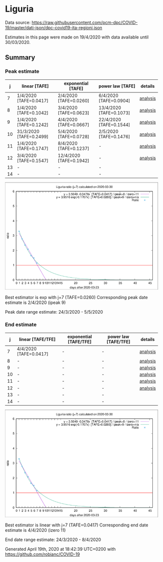 # Liguria


Data source: https://raw.githubusercontent.com/pcm-dpc/COVID-19/master/dati-json/dpc-covid19-ita-regioni.json

Estimates in this page were made on 19/4/2020 with data available until 30/03/2020.


## Summary 

### Peak estimate 
|j|linear [TAFE]|exponential [TAFE]|power law [TAFE]|details|
|---|----|-----------|---------|-------|
|7|1/4/2020 [TAFE=0.0417]|2/4/2020 [TAFE=0.0260]|6/4/2020 [TAFE=0.0904]|[analysis](COVID-19_liguria_j7_2020-03-30.md)|
|8|1/4/2020 [TAFE=0.1042]|3/4/2020 [TAFE=0.0623]|13/4/2020 [TAFE=0.1073]|[analysis](COVID-19_liguria_j8_2020-03-30.md)|
|9|1/4/2020 [TAFE=0.1242]|4/4/2020 [TAFE=0.0667]|22/4/2020 [TAFE=0.1544]|[analysis](COVID-19_liguria_j9_2020-03-30.md)|
|10|31/3/2020 [TAFE=0.2499]|5/4/2020 [TAFE=0.0728]|2/5/2020 [TAFE=0.1476]|[analysis](COVID-19_liguria_j10_2020-03-30.md)|
|11|1/4/2020 [TAFE=0.1747]|8/4/2020 [TAFE=0.1237]|-|[analysis](COVID-19_liguria_j11_2020-03-30.md)|
|12|3/4/2020 [TAFE=0.1547]|12/4/2020 [TAFE=0.1942]|-|[analysis](COVID-19_liguria_j12_2020-03-30.md)|
|13|-|-|-||
|14|-|-|-||

![best peak estimate](COVID-19_liguria_j7_2020-03-30.png)

Best estimator is exp with j=7 (TAFE=0.0260)
Corresponding peak date estimate is 2/4/2020 (ipeak 9)


Peak date range estimate: 24/3/2020 - 5/5/2020

### End estimate 
|j|linear [TAFE/TFE]|exponential [TAFE/TFE]|power law [TAFE/TFE]|details|
|---|----|-----------|---------|-------|
|7|4/4/2020 [TAFE=0.0417]|-|-|[analysis](COVID-19_liguria_j7_2020-03-30.md)|
|8|-|-|-|[analysis](COVID-19_liguria_j8_2020-03-30.md)|
|9|-|-|-|[analysis](COVID-19_liguria_j9_2020-03-30.md)|
|10|-|-|-|[analysis](COVID-19_liguria_j10_2020-03-30.md)|
|11|-|-|-|[analysis](COVID-19_liguria_j11_2020-03-30.md)|
|12|-|-|-|[analysis](COVID-19_liguria_j12_2020-03-30.md)|
|13|-|-|-||
|14|-|-|-||

![best zero estimate](COVID-19_liguria_j7_2020-03-30.png)

Best estimator is linear with j=7 (TAFE=0.0417)
Corresponding end date estimate is 4/4/2020 (izero 11)


End date range estimate: 24/3/2020 - 8/4/2020

Generated April 19th, 2020 at 18:42:39 UTC+0200 with https://github.com/robianc/COVID-19
